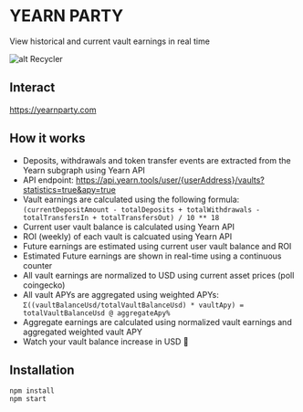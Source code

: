 # YEARN PARTY

View historical and current vault earnings in real time

![alt Recycler](https://i.imgur.com/7XRIVXO.png)

## Interact

https://yearnparty.com

## How it works

- Deposits, withdrawals and token transfer events are extracted from the Yearn subgraph using Yearn API
- API endpoint: https://api.yearn.tools/user/{userAddress}/vaults?statistics=true&apy=true
- Vault earnings are calculated using the following formula: `(currentDepositAmount - totalDeposits + totalWithdrawals - totalTransfersIn + totalTransfersOut) / 10 ** 18`
- Current user vault balance is calculated using Yearn API
- ROI (weekly) of each vault is calcuated using Yearn API
- Future earnings are estimated using current user vault balance and ROI
- Estimated Future earnings are shown in real-time using a continuous counter
- All vault earnings are normalized to USD using current asset prices (poll coingecko)
- All vault APYs are aggregated using weighted APYs: `Σ((vaultBalanceUsd/totalVaultBalanceUsd) * vaultApy) = totalVaultBalanceUsd @ aggregateApy%`
- Aggregate earnings are calculated using normalized vault earnings and aggregated weighted vault APY
- Watch your vault balance increase in USD 🎉

## Installation

```
npm install
npm start
```
